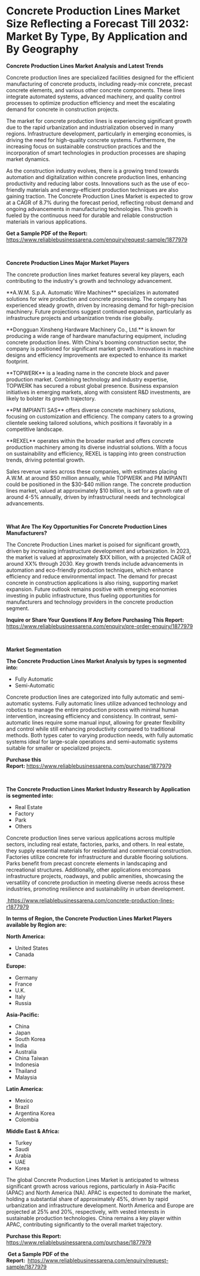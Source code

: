 <p><h1>Concrete Production Lines Market Size Reflecting a Forecast Till 2032: Market By Type, By Application and By Geography</h1></p><p><strong>Concrete Production Lines Market Analysis and Latest Trends</strong></p>
<p><p>Concrete production lines are specialized facilities designed for the efficient manufacturing of concrete products, including ready-mix concrete, precast concrete elements, and various other concrete components. These lines integrate automated systems, advanced machinery, and quality control processes to optimize production efficiency and meet the escalating demand for concrete in construction projects.</p><p>The market for concrete production lines is experiencing significant growth due to the rapid urbanization and industrialization observed in many regions. Infrastructure development, particularly in emerging economies, is driving the need for high-quality concrete systems. Furthermore, the increasing focus on sustainable construction practices and the incorporation of smart technologies in production processes are shaping market dynamics. </p><p>As the construction industry evolves, there is a growing trend towards automation and digitalization within concrete production lines, enhancing productivity and reducing labor costs. Innovations such as the use of eco-friendly materials and energy-efficient production techniques are also gaining traction. The Concrete Production Lines Market is expected to grow at a CAGR of 8.7% during the forecast period, reflecting robust demand and ongoing advancements in manufacturing technologies. This growth is fueled by the continuous need for durable and reliable construction materials in various applications.</p></p>
<p><strong>Get a Sample PDF of the Report:&nbsp;</strong> <a href="https://www.reliablebusinessarena.com/enquiry/request-sample/1877979?utm_campaign=3024&utm_medium=2&utm_source=Github&utm_content=ia&utm_term=12042025&utm_id=concrete-production-lines">https://www.reliablebusinessarena.com/enquiry/request-sample/1877979</a></p>
<p>&nbsp;</p>
<p><strong>Concrete Production Lines Major Market Players</strong></p>
<p><p>The concrete production lines market features several key players, each contributing to the industry's growth and technology advancement. </p><p>**A.W.M. S.p.A. Automatic Wire Machines** specializes in automated solutions for wire production and concrete processing. The company has experienced steady growth, driven by increasing demand for high-precision machinery. Future projections suggest continued expansion, particularly as infrastructure projects and urbanization trends rise globally.</p><p>**Dongguan Xinsheng Hardware Machinery Co., Ltd.** is known for producing a wide range of hardware manufacturing equipment, including concrete production lines. With China's booming construction sector, the company is positioned for significant market growth. Innovations in machine designs and efficiency improvements are expected to enhance its market footprint.</p><p>**TOPWERK** is a leading name in the concrete block and paver production market. Combining technology and industry expertise, TOPWERK has secured a robust global presence. Business expansion initiatives in emerging markets, along with consistent R&D investments, are likely to bolster its growth trajectory.</p><p>**PM IMPIANTI SAS** offers diverse concrete machinery solutions, focusing on customization and efficiency. The company caters to a growing clientele seeking tailored solutions, which positions it favorably in a competitive landscape.</p><p>**REXEL** operates within the broader market and offers concrete production machinery among its diverse industrial solutions. With a focus on sustainability and efficiency, REXEL is tapping into green construction trends, driving potential growth.</p><p>Sales revenue varies across these companies, with estimates placing A.W.M. at around $50 million annually, while TOPWERK and PM IMPIANTI could be positioned in the $30-$40 million range. The concrete production lines market, valued at approximately $10 billion, is set for a growth rate of around 4-5% annually, driven by infrastructural needs and technological advancements.</p></p>
<p>&nbsp;</p>
<p><strong>What Are The Key Opportunities For Concrete Production Lines Manufacturers?</strong></p>
<p><p>The Concrete Production Lines market is poised for significant growth, driven by increasing infrastructure development and urbanization. In 2023, the market is valued at approximately $XX billion, with a projected CAGR of around XX% through 2030. Key growth trends include advancements in automation and eco-friendly production techniques, which enhance efficiency and reduce environmental impact. The demand for precast concrete in construction applications is also rising, supporting market expansion. Future outlook remains positive with emerging economies investing in public infrastructure, thus fueling opportunities for manufacturers and technology providers in the concrete production segment.</p></p>
<p><strong>Inquire or Share Your Questions If Any Before Purchasing This Report:</strong> <a href="https://www.reliablebusinessarena.com/enquiry/pre-order-enquiry/1877979?utm_campaign=3024&utm_medium=2&utm_source=Github&utm_content=ia&utm_term=12042025&utm_id=concrete-production-lines">https://www.reliablebusinessarena.com/enquiry/pre-order-enquiry/1877979</a></p>
<p>&nbsp;</p>
<p><strong>Market Segmentation</strong></p>
<p><strong>The Concrete Production Lines Market Analysis by types is segmented into:</strong></p>
<p><ul><li>Fully Automatic</li><li>Semi-Automatic</li></ul></p>
<p><p>Concrete production lines are categorized into fully automatic and semi-automatic systems. Fully automatic lines utilize advanced technology and robotics to manage the entire production process with minimal human intervention, increasing efficiency and consistency. In contrast, semi-automatic lines require some manual input, allowing for greater flexibility and control while still enhancing productivity compared to traditional methods. Both types cater to varying production needs, with fully automatic systems ideal for large-scale operations and semi-automatic systems suitable for smaller or specialized projects.</p></p>
<p><strong>Purchase this Report:&nbsp;</strong><a href="https://www.reliablebusinessarena.com/purchase/1877979?utm_campaign=3024&utm_medium=2&utm_source=Github&utm_content=ia&utm_term=12042025&utm_id=concrete-production-lines">https://www.reliablebusinessarena.com/purchase/1877979</a></p>
<p>&nbsp;</p>
<p><strong>The Concrete Production Lines Market Industry Research by Application is segmented into:</strong></p>
<p><ul><li>Real Estate</li><li>Factory</li><li>Park</li><li>Others</li></ul></p>
<p><p>Concrete production lines serve various applications across multiple sectors, including real estate, factories, parks, and others. In real estate, they supply essential materials for residential and commercial construction. Factories utilize concrete for infrastructure and durable flooring solutions. Parks benefit from precast concrete elements in landscaping and recreational structures. Additionally, other applications encompass infrastructure projects, roadways, and public amenities, showcasing the versatility of concrete production in meeting diverse needs across these industries, promoting resilience and sustainability in urban development.</p></p>
<p><a href="https://www.reliablebusinessarena.com/concrete-production-lines-r1877979?utm_campaign=3024&utm_medium=2&utm_source=Github&utm_content=ia&utm_term=12042025&utm_id=concrete-production-lines">&nbsp;https://www.reliablebusinessarena.com/concrete-production-lines-r1877979</a></p>
<p><strong>In terms of Region, the Concrete Production Lines Market Players available by Region are:</strong></p>
<p>
    <p> <strong> North America: </strong>
        <ul>
            <li>United States</li>
            <li>Canada</li>
        </ul>
        </p> 
    <p> <strong> Europe: </strong>
        <ul>
            <li>Germany</li>
            <li>France</li>
            <li>U.K.</li>
            <li>Italy</li>
            <li>Russia</li>
        </ul>
        </p> 
    <p> <strong> Asia-Pacific: </strong>
        <ul>
            <li>China</li>
            <li>Japan</li>
            <li>South Korea</li>
            <li>India</li>
            <li>Australia</li>
            <li>China Taiwan</li>
            <li>Indonesia</li>
            <li>Thailand</li>
            <li>Malaysia</li>
        </ul>
        </p> 
    <p> <strong> Latin America: </strong>
        <ul>
            <li>Mexico</li>
            <li>Brazil</li>
            <li>Argentina Korea</li>
            <li>Colombia</li>
        </ul>
        </p> 
    <p> <strong> Middle East & Africa: </strong>
        <ul>
            <li>Turkey</li>
            <li>Saudi</li>
            <li>Arabia</li>
            <li>UAE</li>
            <li>Korea</li>
        </ul>
    </p>
    </p>
<p><p>The global Concrete Production Lines Market is anticipated to witness significant growth across various regions, particularly in Asia-Pacific (APAC) and North America (NA). APAC is expected to dominate the market, holding a substantial share of approximately 45%, driven by rapid urbanization and infrastructure development. North America and Europe are projected at 25% and 20%, respectively, with vested interests in sustainable production technologies. China remains a key player within APAC, contributing significantly to the overall market trajectory.</p></p>
<p><strong>Purchase this Report: </strong><a href="https://www.reliablebusinessarena.com/purchase/1877979?utm_campaign=3024&utm_medium=2&utm_source=Github&utm_content=ia&utm_term=12042025&utm_id=concrete-production-lines">https://www.reliablebusinessarena.com/purchase/1877979</a></p>
<p>&nbsp;<strong>Get a Sample PDF of the Report:&nbsp;&nbsp;</strong><a href="https://www.reliablebusinessarena.com/enquiry/request-sample/1877979?utm_campaign=3024&utm_medium=2&utm_source=Github&utm_content=ia&utm_term=12042025&utm_id=concrete-production-lines">https://www.reliablebusinessarena.com/enquiry/request-sample/1877979</a></p>
<p><strong></strong></p>
<p><p></p><p></p><p></p></p>